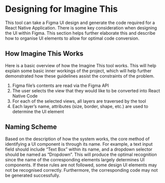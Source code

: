 # Designing for Imagine This

This tool can take a Figma UI design and generate the code required for a React Native Application. There is some key consideration when designing the UI within Figma. This section helps further elaborate this and describe how to organise UI elements to allow for optimal code conversion.

## How Imagine This Works
Here is a basic overview of how the Imagine This tool works. This will help explain some basic inner workings of the project, which will help further demonstrated how these guidelines assist the constraints of the problem.

1. Figma file’s contents are read via the Figma API
2. The user selects the view that they would like to be converted into React Native Code
3. For each of the selected views, all layers are traversed by the tool
4. Each layer’s name, attributes (size, border, shape, etc.) are used to determine the UI element

## Naming Scheme
Based on the description of how the system works, the core method of identifying a UI component is through its name. For example, a text input field should include “Text Box” within its name, and a dropdown selector should be named as “Dropdown”. This will produce the optimal recognition since the name of the corresponding elements largely determines UI components. If these rules are not followed, some design UI elements may not be recognised correctly. Furthermore, the corresponding code may not be generated successfully.
